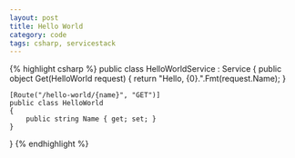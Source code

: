 ```yaml
---
layout: post
title: Hello World
category: code
tags: csharp, servicestack
---
```

{% highlight csharp %}
public class HelloWorldService : Service
{
    public object Get(HelloWorld request)
    {
        return "Hello, {0}.".Fmt(request.Name);
    }
    
    [Route("/hello-world/{name}", "GET")]
    public class HelloWorld
    {
        public string Name { get; set; }
    }
}
{% endhighlight %}
